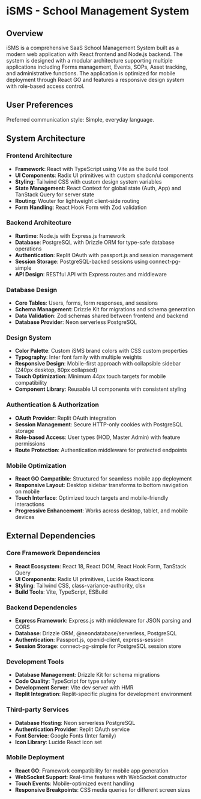 # iSMS - School Management System

## Overview

iSMS is a comprehensive SaaS School Management System built as a modern web application with React frontend and Node.js backend. The system is designed with a modular architecture supporting multiple applications including Forms management, Events, SOPs, Asset tracking, and administrative functions. The application is optimized for mobile deployment through React GO and features a responsive design system with role-based access control.

## User Preferences

Preferred communication style: Simple, everyday language.

## System Architecture

### Frontend Architecture
- **Framework**: React with TypeScript using Vite as the build tool
- **UI Components**: Radix UI primitives with custom shadcn/ui components
- **Styling**: Tailwind CSS with custom design system variables
- **State Management**: React Context for global state (Auth, App) and TanStack Query for server state
- **Routing**: Wouter for lightweight client-side routing
- **Form Handling**: React Hook Form with Zod validation

### Backend Architecture
- **Runtime**: Node.js with Express.js framework
- **Database**: PostgreSQL with Drizzle ORM for type-safe database operations
- **Authentication**: Replit OAuth with passport.js and session management
- **Session Storage**: PostgreSQL-backed sessions using connect-pg-simple
- **API Design**: RESTful API with Express routes and middleware

### Database Design
- **Core Tables**: Users, forms, form responses, and sessions
- **Schema Management**: Drizzle Kit for migrations and schema generation
- **Data Validation**: Zod schemas shared between frontend and backend
- **Database Provider**: Neon serverless PostgreSQL

### Design System
- **Color Palette**: Custom iSMS brand colors with CSS custom properties
- **Typography**: Inter font family with multiple weights
- **Responsive Design**: Mobile-first approach with collapsible sidebar (240px desktop, 80px collapsed)
- **Touch Optimization**: Minimum 44px touch targets for mobile compatibility
- **Component Library**: Reusable UI components with consistent styling

### Authentication & Authorization
- **OAuth Provider**: Replit OAuth integration
- **Session Management**: Secure HTTP-only cookies with PostgreSQL storage
- **Role-based Access**: User types (HOD, Master Admin) with feature permissions
- **Route Protection**: Authentication middleware for protected endpoints

### Mobile Optimization
- **React GO Compatible**: Structured for seamless mobile app deployment
- **Responsive Layout**: Desktop sidebar transforms to bottom navigation on mobile
- **Touch Interface**: Optimized touch targets and mobile-friendly interactions
- **Progressive Enhancement**: Works across desktop, tablet, and mobile devices

## External Dependencies

### Core Framework Dependencies
- **React Ecosystem**: React 18, React DOM, React Hook Form, TanStack Query
- **UI Components**: Radix UI primitives, Lucide React icons
- **Styling**: Tailwind CSS, class-variance-authority, clsx
- **Build Tools**: Vite, TypeScript, ESBuild

### Backend Dependencies
- **Express Framework**: Express.js with middleware for JSON parsing and CORS
- **Database**: Drizzle ORM, @neondatabase/serverless, PostgreSQL
- **Authentication**: Passport.js, openid-client, express-session
- **Session Storage**: connect-pg-simple for PostgreSQL session store

### Development Tools
- **Database Management**: Drizzle Kit for schema migrations
- **Code Quality**: TypeScript for type safety
- **Development Server**: Vite dev server with HMR
- **Replit Integration**: Replit-specific plugins for development environment

### Third-party Services
- **Database Hosting**: Neon serverless PostgreSQL
- **Authentication Provider**: Replit OAuth service
- **Font Service**: Google Fonts (Inter family)
- **Icon Library**: Lucide React icon set

### Mobile Deployment
- **React GO**: Framework compatibility for mobile app generation
- **WebSocket Support**: Real-time features with WebSocket constructor
- **Touch Events**: Mobile-optimized event handling
- **Responsive Breakpoints**: CSS media queries for different screen sizes